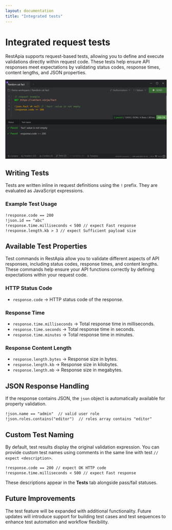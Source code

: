 ```yaml
---
layout: documentation
title: "Integrated tests"
---
```


# Integrated request tests

RestApia supports request-based tests, allowing you to define and execute validations directly within request code. These tests help ensure API responses meet expectations by validating status codes, response times, content lengths, and JSON properties.

![Tests window](/assets/images/features/tests-1.png)

## Writing Tests

Tests are written inline in request definitions using the `!` prefix. They are evaluated as JavaScript expressions.

### Example Test Usage

```plaintext
!response.code == 200
!json.id == "abc"
!response.time.milliseconds < 500 // expect Fast response
!response.length.kb > 3 // expect Sufficient payload size
```

## Available Test Properties

Test commands in RestApia allow you to validate different aspects of API responses, including status codes, response times, and content lengths. These commands help ensure your API functions correctly by defining expectations within your request code.

### HTTP Status Code

- `response.code` → HTTP status code of the response.

### Response Time

- `response.time.milliseconds` → Total response time in milliseconds.
- `response.time.seconds` → Total response time in seconds.
- `response.time.minutes` → Total response time in minutes.

### Response Content Length

- `response.length.bytes` → Response size in bytes.
- `response.length.kb` → Response size in kilobytes.
- `response.length.mb` → Response size in megabytes.

## JSON Response Handling

If the response contains JSON, the `json` object is automatically available for property validation.

```plaintext
!json.name == "admin"  // valid user role
!json.roles.contains("editor")  // roles array contains "editor"
```

## Custom Test Naming

By default, test results display the original validation expression. You can provide custom test names using comments in the same line with test `// expect <description>`.

```plaintext
!response.code == 200 // expect OK HTTP code
!response.time.milliseconds < 500 // expect Fast response
```

These descriptions appear in the **Tests** tab alongside pass/fail statuses.

## Future Improvements

The test feature will be expanded with additional functionality. Future updates will introduce support for building test cases and test sequences to enhance test automation and workflow flexibility.
